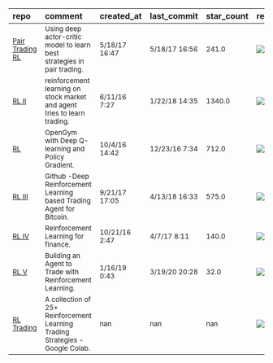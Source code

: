 | repo                                                                                                        | comment                                                                                 | created_at               | last_commit              | star_count        | repo_status                                                        | rating      |
|:------------------------------------------------------------------------------------------------------------|:----------------------------------------------------------------------------------------|:-------------------------|:-------------------------|:------------------|:-------------------------------------------------------------------|:------------|
| <sub>[Pair Trading RL](https://github.com/shenyichen105/Deep-Reinforcement-Learning-in-Stock-Trading)</sub> | <sub>Using deep actor-critic model to learn best strategies in pair trading.</sub>      | <sub>5/18/17 16:47</sub> | <sub>5/18/17 16:56</sub> | <sub>241.0</sub>  | <sub>![active](https://placehold.it/15/00FF00/000000?text=+)</sub> | <sub></sub> |
| <sub>[RL II](https://github.com/deependersingla/deep_trader)</sub>                                          | <sub>reinforcement learning on stock market and agent tries to learn trading.</sub>     | <sub>6/11/16 7:27</sub>  | <sub>1/22/18 14:35</sub> | <sub>1340.0</sub> | <sub>![active](https://placehold.it/15/00FF00/000000?text=+)</sub> | <sub></sub> |
| <sub>[RL](https://github.com/kh-kim/stock_market_reinforcement_learning)</sub>                              | <sub>OpenGym with Deep Q-learning and Policy Gradient.</sub>                            | <sub>10/4/16 14:42</sub> | <sub>12/23/16 7:34</sub> | <sub>712.0</sub>  | <sub>![active](https://placehold.it/15/00FF00/000000?text=+)</sub> | <sub></sub> |
| <sub>[RL III](https://github.com/samre12/deep-trading-agent)</sub>                                          | <sub>Github -Deep Reinforcement Learning based Trading Agent for Bitcoin.</sub>         | <sub>9/21/17 17:05</sub> | <sub>4/13/18 16:33</sub> | <sub>575.0</sub>  | <sub>![active](https://placehold.it/15/00FF00/000000?text=+)</sub> | <sub></sub> |
| <sub>[RL IV](https://github.com/jjakimoto/DQN)</sub>                                                        | <sub>Reinforcement Learning for finance.</sub>                                          | <sub>10/21/16 2:47</sub> | <sub>4/7/17 8:11</sub>   | <sub>140.0</sub>  | <sub>![active](https://placehold.it/15/00FF00/000000?text=+)</sub> | <sub></sub> |
| <sub>[RL V](https://github.com/gstenger98/rl-finance)</sub>                                                 | <sub>Building an Agent to Trade with Reinforcement Learning.</sub>                      | <sub>1/16/19 0:43</sub>  | <sub>3/19/20 20:28</sub> | <sub>32.0</sub>   | <sub>![active](https://placehold.it/15/00FF00/000000?text=+)</sub> | <sub></sub> |
| <sub>[RL Trading](https://colab.research.google.com/drive/1FzLCI0AO3c7A4bp9Fi01UwXeoc7BN8sW)</sub>          | <sub>A collection of 25+ Reinforcement Learning Trading Strategies -Google Colab.</sub> | <sub>nan</sub>           | <sub>nan</sub>           | <sub>nan</sub>    | <sub>![active](https://placehold.it/15/00FF00/000000?text=+)</sub> | <sub></sub> |